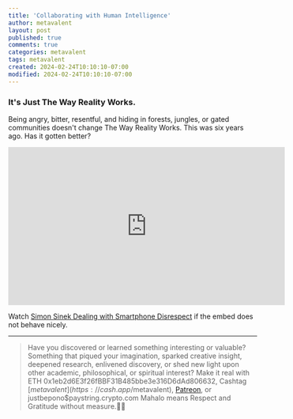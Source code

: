 ```yaml
---
title: 'Collaborating with Human Intelligence'
author: metavalent
layout: post
published: true
comments: true
categories: metavalent
tags: metavalent
created: 2024-02-24T10:10:10-07:00
modified: 2024-02-24T10:10:10-07:00
---
```


### It's Just The Way Reality Works.

Being angry, bitter, resentful, and hiding in forests, jungles, or gated communities doesn't change The Way Reality Works. This was six years ago. Has it gotten better?

<!-- YouTube player -->
<iframe id="ytplayer" type="text/html" class="center" loading=”lazy” width="560" height="320" src="https://www.youtube.com/embed/HTGRMWhclgM" frameborder="0"></iframe>

Watch [Simon Sinek Dealing with Smartphone Disrespect](https://youtu.be/HTGRMWhclgM) if the embed does not behave nicely.

---
> Have you discovered or learned something interesting or valuable? Something that piqued your imagination, sparked creative insight, deepened research, enlivened discovery, or shed new light upon other academic, philosophical, or spiritual interest? Make it real with ETH 0x1eb2d6E3f26fBBF31B485bbe3e316D6dAd806632, Cashtag [$metavalent](https://cash.app/$metavalent), [Patreon](https://patreon.com/metavalent), or justbepono$paystring.crypto.com Mahalo means Respect and Gratitude without measure.🙏🏼

